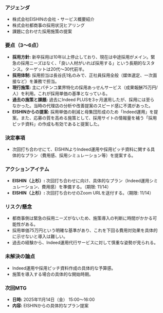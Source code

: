 ### アジェンダ
- 株式会社EISHINの会社・サービス概要紹介
- 株式会社都商事の採用状況ヒアリング
- 課題に合わせた採用施策の提案

### 要点（3〜6点）
- **採用方針:** 新卒採用は10年以上停止しており、現在は中途採用がメイン。緊急の採用ニーズはなく、「良い人材がいれば採用する」という長期的なスタンス。ターゲットは20代〜30代前半。
- **採用体制:** 採用担当は長谷氏1名のみで、正社員採用全般（媒体選定、一次面接など）を兼務で担当。
- **現行施策:** 主にパチンコ業界特化の採用あっせんサービス（成果報酬75万円/人）を利用。これが採用単価の基準となっている。
- **過去の施策と課題:** 過去にIndeed PLUSを3ヶ月運用したが、採用には至らなかった。当時の代理店の分析や改善提案のスピード感に不満があった。
- **EISHINからの提案:** 採用単価の削減と母集団形成のため「Indeed運用」を提案。また、応募の質を高める施策として、採用サイトの情報量を補う「採用ピッチ資料」の作成も有効であると提案した。

### 決定事項
- 次回打ち合わせにて、EISHINよりIndeed運用や採用ピッチ資料に関する具体的なプラン（費用感、採用シミュレーション等）を提案する。

### アクションアイテム
- **EISHIN（上杉）:** 次回打ち合わせに向け、具体的なプラン（Indeed運用シミュレーション、費用感）を準備する。（期限: 11/14）
- **EISHIN（上杉）:** 次回打ち合わせのZoom URLを送付する。（期限: 11/14）

### リスク/懸念
- 都商事側は緊急の採用ニーズがないため、施策導入の判断に時間がかかる可能性がある。
- 採用単価75万円という明確な基準があり、これを下回る費用対効果を具体的に示せないと導入は難しい。
- 過去の経験から、Indeed運用代行サービスに対して慎重な姿勢が見られる。

### 未解決の論点
- Indeed運用や採用ピッチ資料作成の具体的な予算感。
- 施策を導入する場合の具体的な開始時期。

### 次回MTG
- **日時:** 2025年11月14日（金） 15:00〜16:00
- **内容:** EISHINからの具体的なプラン提案